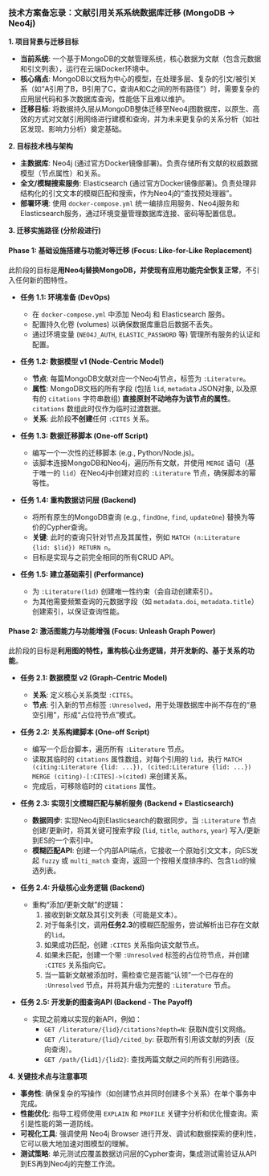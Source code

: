 
### **技术方案备忘录：文献引用关系系统数据库迁移 (MongoDB -> Neo4j)**

**1. 项目背景与迁移目标**

*   **当前系统**: 一个基于MongoDB的文献管理系统，核心数据为文献（包含元数据和引文列表），运行在云端Docker环境中。
*   **核心痛点**: MongoDB以文档为中心的模型，在处理多层、复杂的引文/被引关系（如“A引用了B，B引用了C，查询A和C之间的所有路径”）时，需要复杂的应用层代码和多次数据库查询，性能低下且难以维护。
*   **迁移目标**: 将数据持久层从MongoDB整体迁移至Neo4j图数据库，以原生、高效的方式对文献引用网络进行建模和查询，并为未来更复杂的关系分析（如社区发现、影响力分析）奠定基础。

**2. 目标技术栈与架构**

*   **主数据库**: Neo4j (通过官方Docker镜像部署)。负责存储所有文献的权威数据模型（节点属性）和关系。
*   **全文/模糊搜索服务**: Elasticsearch (通过官方Docker镜像部署)。负责处理非结构化的引文文本的模糊匹配和搜索，作为Neo4j的“查找预处理器”。
*   **部署环境**: 使用 `docker-compose.yml` 统一编排应用服务、Neo4j服务和Elasticsearch服务，通过环境变量管理数据库连接、密码等配置信息。

**3. 迁移实施路径 (分阶段进行)**

#### **Phase 1: 基础设施搭建与功能对等迁移 (Focus: Like-for-Like Replacement)**

此阶段的目标是**用Neo4j替换MongoDB，并使现有应用功能完全恢复正常**，不引入任何新的图特性。

*   **任务 1.1: 环境准备 (DevOps)**
    *   在 `docker-compose.yml` 中添加 Neo4j 和 Elasticsearch 服务。
    *   配置持久化卷 (volumes) 以确保数据库重启后数据不丢失。
    *   通过环境变量 (`NEO4J_AUTH`, `ELASTIC_PASSWORD` 等) 管理所有服务的认证和配置。

*   **任务 1.2: 数据模型 v1 (Node-Centric Model)**
    *   **节点**: 每篇MongoDB文献对应一个Neo4j节点，标签为 `:Literature`。
    *   **属性**: MongoDB文档的所有字段 (包括 `lid`, `metadata` JSON对象, 以及原有的 `citations` 字符串数组) **直接原封不动地存为该节点的属性**。`citations` 数组此时仅作为临时过渡数据。
    *   **关系**: 此阶段**不创建**任何 `:CITES` 关系。

*   **任务 1.3: 数据迁移脚本 (One-off Script)**
    *   编写一个一次性的迁移脚本 (e.g., Python/Node.js)。
    *   该脚本连接MongoDB和Neo4j，遍历所有文献，并使用 `MERGE` 语句（基于唯一的 `lid`）在Neo4j中创建对应的 `:Literature` 节点，确保脚本的幂等性。

*   **任务 1.4: 重构数据访问层 (Backend)**
    *   将所有原生的MongoDB查询 (e.g., `findOne`, `find`, `updateOne`) 替换为等价的Cypher查询。
    *   **关键**: 此时的查询只针对节点及其属性，例如 `MATCH (n:Literature {lid: $lid}) RETURN n`。
    *   目标是实现与之前完全相同的所有CRUD API。

*   **任务 1.5: 建立基础索引 (Performance)**
    *   为 `:Literature(lid)` 创建唯一性约束（会自动创建索引）。
    *   为其他需要频繁查询的元数据字段（如 `metadata.doi`, `metadata.title`）创建索引，以保证查询性能。

#### **Phase 2: 激活图能力与功能增强 (Focus: Unleash Graph Power)**

此阶段的目标是**利用图的特性，重构核心业务逻辑，并开发新的、基于关系的功能**。

*   **任务 2.1: 数据模型 v2 (Graph-Centric Model)**
    *   **关系**: 定义核心关系类型 `:CITES`。
    *   **节点**: 引入新的节点标签 `:Unresolved`，用于处理数据库中尚不存在的“悬空引用”，形成“占位符节点”模式。

*   **任务 2.2: 关系构建脚本 (One-off Script)**
    *   编写一个后台脚本，遍历所有 `:Literature` 节点。
    *   读取其临时的 `citations` 属性数组，对每个引用的 `lid`，执行 `MATCH (citing:Literature {lid: ...}), (cited:Literature {lid: ...}) MERGE (citing)-[:CITES]->(cited)` 来创建关系。
    *   完成后，可移除临时的 `citations` 属性。

*   **任务 2.3: 实现引文模糊匹配与解析服务 (Backend + Elasticsearch)**
    *   **数据同步**: 实现Neo4j到Elasticsearch的数据同步。当 `:Literature` 节点创建/更新时，将其关键可搜索字段 (`lid`, `title`, `authors`, `year`) 写入/更新到ES的一个索引中。
    *   **模糊匹配API**: 创建一个内部API端点，它接收一个原始引文文本，向ES发起 `fuzzy` 或 `multi_match` 查询，返回一个按相关度排序的、包含`lid`的候选列表。

*   **任务 2.4: 升级核心业务逻辑 (Backend)**
    *   重构“添加/更新文献”的逻辑：
        1.  接收到新文献及其引文列表（可能是文本）。
        2.  对于每条引文，调用**任务2.3**的模糊匹配服务，尝试解析出已存在文献的`lid`。
        3.  如果成功匹配，创建 `:CITES` 关系指向该文献节点。
        4.  如果未匹配，创建一个带 `:Unresolved` 标签的占位符节点，并创建 `:CITES` 关系指向它。
        5.  当一篇新文献被添加时，需检查它是否能“认领”一个已存在的 `:Unresolved` 节点，并将其升级为完整的 `:Literature` 节点。

*   **任务 2.5: 开发新的图查询API (Backend - The Payoff)**
    *   实现之前难以实现的新API，例如：
        *   `GET /literature/{lid}/citations?depth=N`: 获取N度引文网络。
        *   `GET /literature/{lid}/cited_by`: 获取所有引用该文献的列表（反向查询）。
        *   `GET /path/{lid1}/{lid2}`: 查找两篇文献之间的所有引用路径。

**4. 关键技术点与注意事项**

*   **事务性**: 确保复杂的写操作（如创建节点并同时创建多个关系）在单个事务中完成。
*   **性能优化**: 指导工程师使用 `EXPLAIN` 和 `PROFILE` 关键字分析和优化慢查询。索引是性能的第一道防线。
*   **可视化工具**: 强调使用 Neo4j Browser 进行开发、调试和数据探索的便利性，它可以极大地加速对图模型的理解。
*   **测试策略**: 单元测试应覆盖数据访问层的Cypher查询，集成测试需验证从API到ES再到Neo4j的完整工作流。